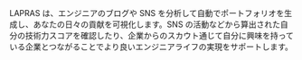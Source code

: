 LAPRAS は、エンジニアのブログや SNS を分析して自動でポートフォリオを生成し、あなたの日々の貢献を可視化します。SNS の活動などから算出された自分の技術力スコアを確認したり、企業からのスカウト通じて自分に興味を持っている企業とつながることでより良いエンジニアライフの実現をサポートします。
